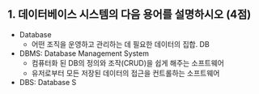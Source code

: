 ## 1. 데이터베이스 시스템의 다음 용어를 설명하시오 (4점)
- Database
	- 어떤 조직을 운영하고 관리하는 데 필요한 데이터의 집합. DB
- DBMS: Database Management System
	- 컴퓨터화 된 DB의 정의와 조작(CRUD)을 쉽게 해주는 소프트웨어
	- 유저로부터 모든 저장된 데이터의 접근을 컨트롤하는 소프트웨어
- DBS: Database S